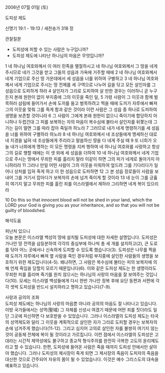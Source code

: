 2006년 07월 01일 (토)

도피성 제도



신명기 19:1 - 19:13 / 새찬송가 318 장


관찰질문
- 도피성에 피할 수 있는 사람은 누구입니까?
- 도피성 제도에 나타난 하나님의 마음은 무엇입니까?

1 네 하나님 여호와께서 이 여러 민족을 멸절하시고 네 하나님 여호와께서 그 땅을 네게 주시므로 네가 그것을 받고 그들의 성읍과 가옥에 거주할 때에 2 네 하나님 여호와께서 네게 기업으로 주신 땅 가운데에서 세 성읍을 너를 위하여 구별하고 3 네 하나님 여호와께서 네게 기업으로 주시는 땅 전체를 세 구역으로 나누어 길을 닦고 모든 살인자를 그 성읍으로 도피하게 하라 4 살인자가 그리로 도피하여 살 만한 경우는 이러하니 곧 누구든지 본래 원한이 없이 부지중에 그의 이웃을 죽인 일, 5 가령 사람이 그 이웃과 함께 벌목하러 삼림에 들어가서 손에 도끼를 들고 벌목하려고 찍을 때에 도끼가 자루에서 빠져 그의 이웃을 맞춰 그를 죽게 함과 같은 것이라 이런 사람은 그 성읍 중 하나로 도피하여 생명을 보존할 것이니라 6 그 사람이 그에게 본래 원한이 없으니 죽이기에 합당하지 아니하나 두렵건대 그 피를 보복하는 자의 마음이 복수심에 불타서 살인자를 뒤쫓는데 그 가는 길이 멀면 그를 따라 잡아 죽일까 하노라 7 그러므로 내가 네게 명령하기를 세 성읍을 너를 위하여 구별하라 하노라 8 네 하나님 여호와께서 네 조상들에게 맹세하신 대로 네 지경을 넓혀 네 조상들에게 주리라고 말씀하신 땅을 다 네게 주실 때 9 또 너희가 오늘 내가 너희에게 명하는 이 모든 명령을 지켜 행하여 네 하나님 여호와를 사랑하고 항상 그의 길로 행할 때에는 이 셋 외에 세 성읍을 더하여 10 네 하나님 여호와께서 네게 기업으로 주시는 땅에서 무죄한 피를 흘리지 말라 이같이 하면 그의 피가 네게로 돌아가지 아니하리라 11 그러나 만일 어떤 사람이 그의 이웃을 미워하여 엎드려 그를 기다리다가 일어나 상처를 입혀 죽게 하고 이 한 성읍으로 도피하면 12 그 본 성읍 장로들이 사람을 보내어 그를 거기서 잡아다가 보복자의 손에 넘겨 죽이게 할 것이라 13 네 눈이 그를 긍휼히 여기지 말고 무죄한 피를 흘린 죄를 이스라엘에서 제하라 그리하면 네게 복이 있으리라 

10  Do this so that innocent blood will not be shed in your land, which the LORD your God is giving you as your inheritance, and so that you will not be guilty of bloodshed.

해석도움





피난처 있으니  
오늘 본문은 이스라엘 백성의 땅에 설치될 도피성에 대한 자세한 설명입니다. 도피성은 가나안 땅 전역을 삼등분하여 각각의 중심부에 하나씩 총 세 개를 설치하고(2), 큰 도로를 닦아 어느 곳에서나 신속하게 도피할 수 있도록 했습니다(3). 도피성은 나무를 찍을 때 도끼가 자루에서 빠져 옆 사람을 죽인 경우처럼 부지중에 살인한 사람들의 생명을 보호하기 위한 제도입니다(4-5). 왜냐하면, 그 사람은 복수심에 불타는 피의 보복자에 의해 언제 죽임을 당할지 모르기 때문입니다(6). 이와 같은 도피성 제도는 한 생명이라도 무죄한 피를 흘리며 죽기를 원치 않으시는 하나님의 사랑의 마음을 잘 보여주는 것입니다(10). 모세는 이스라엘 백성들에게 다시 한번 가나안 정복 후에 요단 동편과 서편에 각각 셋씩 도피성을 반드시 설치하라고 명하고 있습니다(7-9). 

사랑과 공의의 조화  
도피성 제도에는 하나님의 사랑의 마음뿐 아니라 공의의 마음도 잘 나타나고 있습니다. 이방 국가들에서는 성역(聖域) 그 자체를 신성시 여겼기 때문에 어떤 죄를 짓더라도 일단 그곳에 피신하면 다 보호받을 수 있었습니다. 그러나 이스라엘의 도피성 제도는 타국의 성역제도와 달리 그 이웃을 계획적으로 살인한 자가 그리로 도피할 경우는 보복자의 손에 넘겨주게 했습니다(11-12). 그리고 심지어 고의로 살인한 자를 불쌍히 여기지 않는 것이 공동체 전체에 복이 될 것이라고 가르칩니다. 이런 점에서 이스라엘의 도피성은 고대라는 시간적 제약성에도 불구하고 종교적 형식주의를 완전히 극복한 고도의 윤리제도라고 할 수 있습니다. 한편, 도피성에 들어온 사람은 죽을 때까지 도피성 안에서만 살아야 했습니다. 그러나 도피성의 제사장이 죽게 되면 그 제사장의 죽음이 도피자의 죽음을 대신한 것으로 간주되어 자유의 몸이 될 수 있었습니다. 이것은 예수 그리스도의 대속을 예표하고 있습니다.
